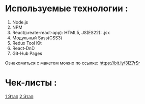 # Используемые технологии :

1. Node.js
2. NPM
3. React(create-react-app): HTML5, JS(ES22): .jsx
4. Модульный Sass(CSS3)
5. Redux Tool Kit
6. React-DnD
7. Git-Hub Pages

Ознакомиться с макетом можно по ссылке: https://bit.ly/3IZ7rSr

# Чек-листы :

[1 Этап](https://code.s3.yandex.net/web-plus/checklists/checklist_pdf/checklist_7.pdf)
[2 Этап](https://code.s3.yandex.net/web-plus/checklists/checklist_pdf/checklist_8.pdf)